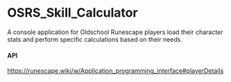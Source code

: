 # OSRS_Skill_Calculator
A console application for Oldschool Runescape players load their character stats and perform specific calculations based on their needs.

#### API
https://runescape.wiki/w/Application_programming_interface#playerDetails
